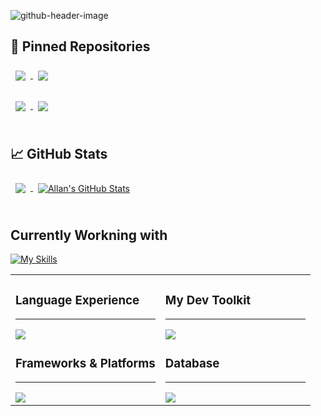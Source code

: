 ![github-header-image](https://github.com/allanzigge/allanzigge/assets/118464722/fcf7ab6f-1631-4ed3-be19-2cae4710fac4)

## 📌 Pinned Repositories


<a href="https://github.com/Junkfood-dk/JunkFoodApp">
  <img align="center" style="margin:0.5rem" src="https://github-readme-stats.vercel.app/api/pin/?username=Junkfood-dk&repo=JunkFoodApp&title_color=ffffff&text_color=c9cacc&icon_color=4AB197&bg_color=1A2B34" />
</a>

<a href="https://github.com/Junkfood-dk/JunkFoodAdmin">
  <img align="center" style="margin:0.5rem" src="https://github-readme-stats.vercel.app/api/pin/?username=Junkfood-dk&repo=JunkFoodAdmin&title_color=ffffff&text_color=c9cacc&icon_color=4AB197&bg_color=1A2B34" />
</a>

<br>
<br>

<a href="https://github.com/braydoncoyer/ng-limeade">
  <img align="center" style="margin:0.5rem" src="https://github-readme-stats.vercel.app/api/pin/?username=ITU-BDSA23-GROUP12&repo=Chirp&title_color=ffffff&text_color=c9cacc&icon_color=4AB197&bg_color=1A2B34" />
</a>

<a href="https://github.com/braydoncoyer/officeapi">
  <img align="center" style="margin:0.5rem" src="https://github-readme-stats.vercel.app/api/pin/?username=allanzigge&repo=danmarkskort&title_color=ffffff&text_color=c9cacc&icon_color=4AB197&bg_color=1A2B34" />
</a>

<br>
<br>

## &#x1f4c8; GitHub Stats

<a href="https://github.com/allanzigge">
  <img align="center" style="margin:0.5rem" src="https://github-readme-stats.vercel.app/api/top-langs/?username=allanzigge&hide=html,css&title_color=ffffff&text_color=c9cacc&icon_color=4AB197&bg_color=1A2B34" />
</a>

<a href="https://github.com/allanzigge">
  <img align="center" style="margin:0.5rem" src="https://github-readme-stats.vercel.app/api?username=allanzigge&show_icons=true&line_height=27&count_private=true&title_color=ffffff&text_color=c9cacc&icon_color=4AB097&bg_color=1A2B34" alt="Allan's GitHub Stats" />
</a>

<br>
<br>

## Currently Workning with
[![My Skills](https://skillicons.dev/icons?i=py,react,mysql,git,github)](https://skillicons.dev)


<table style="width: 100%;">
  <tr>
    <td valign="top" style="width: 50%;">
      <h3>Language Experience</h3>
      <hr>
      <img src="https://skillicons.dev/icons?i=cs,c,dotnet,py,java,go" /><br>
      <h3>Frameworks & Platforms</h3>
      <hr>
      <img src="https://skillicons.dev/icons?i=flutter,react,dotnet,azure" />
    </td>
    <td valign="top" style="width: 50%;">
      <h3>My Dev Toolkit</h3>
      <hr>
      <img src="https://skillicons.dev/icons?i=github,git,vscode,postman,docker" /><br>
      <h3>Database</h3>
      <hr>
      <img src="https://skillicons.dev/icons?i=postgres,prisma,mysql,sqlite" />
    </td>
  </tr>
</table>




<!--
## Currently Workning with
[![My Skills](https://skillicons.dev/icons?i=py,react,mysql,git,github)](https://skillicons.dev)

## Language Experiences
[![My Skills](https://skillicons.dev/icons?i=cs,c,dotnet,py,java,go)](https://skillicons.dev) <!-- FSHARP -->

<!--
## My Dev Toolkit
[![My Skills](https://skillicons.dev/icons?i=github,git,vscode,githubactions,docker)](https://skillicons.dev)

## Frameworks & Platforms
[![My Skills](https://skillicons.dev/icons?i=flutter,react,dotnet,azure)](https://skillicons.dev)  <!-- JIRA -->

<!--
## Database
[![My Skills](https://skillicons.dev/icons?i=postgres,supabase,mysql,sqlite)](https://skillicons.dev)
-->






<!--
#### Currently Workning with
<a href="#"><img alt="React" src="https://img.shields.io/badge/React-%2361DAFB?style=for-the-badge&logo=react&logoColor=black"></a>
<a href="#"><img alt="MySQL" src="https://img.shields.io/badge/mysql-%4479A1?style=for-the-badge&logo=mysql&logoColor=black"></a>


#### Languages 
<a href="#"><img alt="C-Sharp" src="https://img.shields.io/badge/C%23-purple?style=for-the-badge&logo=csharp&logoColor=white"></a>
<a href="#"><img alt="Java" src="https://img.shields.io/badge/Java-bla?style=for-the-badge&color=5382a1"></a>
<a href="#"><img alt="C" src="https://img.shields.io/badge/-659ad2?style=for-the-badge&logo=c&logoColor=white"></a>
<a href="#"><img alt="F-Sharp" src="https://img.shields.io/badge/F%23-378bba?style=for-the-badge&logo=fsharp&logoColor=white"></a>
<a href="#"><img alt="Go" src="https://img.shields.io/badge/Go-00ADD8?style=for-the-badge&logo=go&logoColor=white"></a>
<a href="#"><img alt="Python" src="https://img.shields.io/badge/Python-4584b6?style=for-the-badge&logo=python&labelColor=ffde57"></a>
<!-- <a href="#"><img alt="HTML" src="https://img.shields.io/badge/HTML-E34F26?style=for-the-badge&logo=html5&logoColor=white"></a> -->

<!--   
#### Development Tools
<a href="#"><img alt="Visual Studio Code" src="https://img.shields.io/badge/Visual_Studio_Code-0078d7?style=for-the-badge&logo=visualstudiocode&logoColor=white"></a>
<a href="#"><img alt="Dockcer" src="https://img.shields.io/badge/docker-%230db7ed.svg?style=for-the-badge&logo=docker&logoColor=white"></a>
<a href="#"><img alt="GitHub" src="https://img.shields.io/badge/GitHub-6e5494?style=for-the-badge&logo=github&logoColor=white"></a>
<a href="#"><img alt="Git" src="https://img.shields.io/badge/Git-F1502F?style=for-the-badge&logo=git&logoColor=white"></a>

#### Frameworks and Platforms
<a href="#"><img alt="Flutter" src="https://img.shields.io/badge/Flutter-02569B?style=for-the-badge&logo=flutter"></a>
<a href="#"><img alt="Jira" src="https://img.shields.io/badge/Jira-0052CC?style=for-the-badge&logo=jirasoftware&logoColor=white"></a>
<a href="#"><img alt="React" src="https://img.shields.io/badge/React-%2361DAFB?style=for-the-badge&logo=react&logoColor=black"></a>
<a href="#"><img alt="DOTNET" src="https://img.shields.io/badge/.Net-512BD4?style=for-the-badge&logo=dotnet"></a>

#### Database
<a href="#"><img alt="PostGreSQL" src="https://img.shields.io/badge/PostgreSQL-336791?style=for-the-badge&logo=postgresql&logoColor=white"></a>
<a href="#"><img alt="Supabase" src="https://img.shields.io/badge/Supabase-3FCF8E?style=for-the-badge&logo=supabase&logoColor=white"></a>
<a href="#"><img alt="SQLite" src="https://img.shields.io/badge/SQLite-003b57?style=for-the-badge&logo=sqlite&logoColor=white"></a>
-->

<!--   
Guide:
https://shields.io/badges
Icons here:
https://simpleicons.org/
-->

